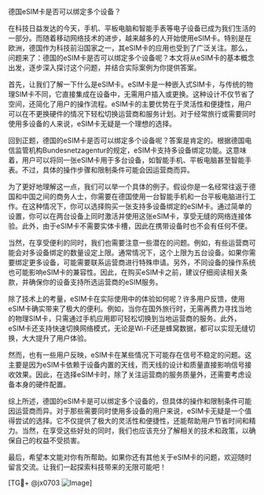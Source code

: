 德国eSIM卡是否可以绑定多个设备？

在科技日益发达的今天，手机、平板电脑和智能手表等电子设备已成为我们生活的一部分。而随着移动网络技术的进步，越来越多的人开始使用eSIM卡。特别是在欧洲，德国作为科技前沿国家之一，其eSIM卡的应用也受到了广泛关注。那么，问题来了：德国的eSIM卡是否可以绑定多个设备呢？本文将从eSIM卡的基本概念出发，逐步深入探讨这个问题，并结合实际案例为你提供答案。

首先，让我们了解一下什么是eSIM卡。eSIM卡是一种嵌入式SIM卡，与传统的物理SIM卡不同，它直接集成在设备中，无需用户插入或更换。这种设计不仅节省了空间，还简化了用户的操作流程。eSIM卡的主要优势在于灵活性和便捷性，用户可以在不更换硬件的情况下轻松切换运营商和服务计划。对于经常旅行或需要同时使用多设备的人来说，eSIM卡无疑是一个理想的选择。

回到正题，德国的eSIM卡是否可以绑定多个设备呢？答案是肯定的。根据德国电信监管机构Bundesnetzagentur的规定，eSIM卡支持多设备绑定功能。这意味着，用户可以将同一张eSIM卡用于多台设备，如智能手机、平板电脑甚至智能手表。不过，具体的操作步骤和限制条件可能会因运营商而异。

为了更好地理解这一点，我们可以举一个具体的例子。假设你是一名经常往返于德国和中国之间的商务人士，你需要在德国使用一台智能手机和一台平板电脑进行工作。在这种情况下，你可以选择购买一张支持多设备绑定的eSIM卡。通过简单的设置，你可以在两台设备上同时激活并使用这张eSIM卡，享受无缝的网络连接体验。此外，由于eSIM卡不需要实体卡槽，因此在携带设备时也不会有任何不便。

当然，在享受便利的同时，我们也需要注意一些潜在的问题。例如，有些运营商可能会对多设备绑定的数量设定上限。通常情况下，这个上限为五台设备。如果你需要绑定更多设备，可能需要联系运营商进行特殊申请。另外，不同设备的操作系统也可能影响eSIM卡的兼容性。因此，在购买eSIM卡之前，建议仔细阅读相关条款，并确保你的设备支持所选运营商的eSIM服务。

除了技术上的考量，eSIM卡在实际使用中的体验如何呢？许多用户反馈，使用eSIM卡确实带来了极大的便利。例如，当你在国外旅行时，无需再费力寻找当地的物理SIM卡，只需通过手机应用即可轻松切换到当地运营商的服务。此外，eSIM卡还支持快速切换网络模式，无论是Wi-Fi还是蜂窝数据，都可以实现无缝切换，大大提升了用户体验。

然而，也有一些用户反映，eSIM卡在某些情况下可能存在信号不稳定的问题。这主要是因为eSIM卡依赖于设备内置的天线，而天线的设计和质量直接影响信号接收效果。因此，在选择eSIM卡时，除了关注运营商的服务质量外，还需要考虑设备本身的硬件配置。

综上所述，德国的eSIM卡是可以绑定多个设备的，但具体的操作和限制条件可能因运营商而异。对于那些需要同时使用多设备的用户来说，eSIM卡无疑是一个值得尝试的选择。它不仅提供了极大的灵活性和便捷性，还能帮助用户节省时间和精力。当然，在享受这些好处的同时，我们也应该充分了解相关的技术和政策，以确保自己的权益不受损害。

最后，希望本文能对你有所帮助。如果你还有其他关于eSIM卡的问题，欢迎随时留言交流。让我们一起探索科技带来的无限可能吧！

[TG💪+ @jx0703 ![Image](https://github.com/user-attachments/assets/dbca1d08-cadb-493c-b0ec-ad6f7a83f270)]